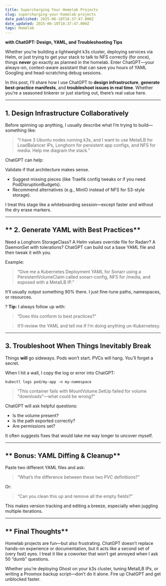 ```yaml
---
title: Supercharging Your Homelab Projects
slug: supercharging-your-homelab-projects
date_published: 2025-06-18T18:37:47.000Z
date_updated: 2025-06-18T18:37:47.000Z
tags: Homelab
---
```


**with ChatGPT: Design, YAML, and Troubleshooting Tips**

Whether you’re building a lightweight k3s cluster, deploying services via Helm, or just trying to get your stack to talk to NFS correctly (for once), things **never** go exactly as planned in the homelab. Enter ChatGPT—your always-on, context-aware assistant that can save you hours of YAML Googling and head-scratching debug sessions.

In this post, I’ll share how I use ChatGPT to **design infrastructure**, **generate best-practice manifests**, and **troubleshoot issues in real time**. Whether you’re a seasoned tinkerer or just starting out, there’s real value here.

---

## **1. Design Infrastructure Collaboratively**

Before spinning up anything, I usually describe what I’m trying to build—something like:

> “I have 3 Ubuntu nodes running k3s, and I want to use MetalLB for LoadBalancer IPs, Longhorn for persistent app configs, and NFS for media. Help me diagram the stack.”

ChatGPT can help:

Validate if that architecture makes sense.

- Suggest missing pieces (like Traefik config tweaks or if you need PodDisruptionBudgets).
- Recommend alternatives (e.g., MinIO instead of NFS for S3-style storage).

I treat this stage like a whiteboarding session—except faster and without the dry erase markers.

---

## ** 2. Generate YAML with Best Practices**

Need a Longhorn StorageClass? A Helm values override file for Radarr? A DaemonSet with tolerations? ChatGPT can build out a base YAML file and then tweak it with you.

Example:

> “Give me a Kubernetes Deployment YAML for Sonarr using a PersistentVolumeClaim called sonarr-config, NFS for /media, and exposed with a MetalLB IP.”

It’ll usually output something 90% there. I just fine-tune paths, namespaces, or resources.

? **Tip:** I always follow up with:

> “Does this conform to best practices?”

> It’ll review the YAML and tell me if I’m doing anything un-Kubernetesy.

---

## **3. Troubleshoot When Things Inevitably Break**

Things **will** go sideways. Pods won’t start. PVCs will hang. You’ll forget a secret.

When I hit a wall, I copy the log or error into ChatGPT:

    kubectl logs pod/my-app -n my-namespace

> “This container fails with MountVolume.SetUp failed for volume "downloads"—what could be wrong?”

ChatGPT will ask helpful questions:

- Is the volume present?
- Is the path exported correctly?
- Are permissions set?

It often suggests fixes that would take me way longer to uncover myself.

---

## ** Bonus: YAML Diffing & Cleanup**

Paste two different YAML files and ask:

> “What’s the difference between these two PVC definitions?”

Or:

> “Can you clean this up and remove all the empty fields?”

This makes version tracking and editing a breeze, especially when juggling multiple iterations.

---

## ** Final Thoughts**

Homelab projects are fun—but also frustrating. ChatGPT doesn’t replace hands-on experience or documentation, but it acts like a second set of (very fast) eyes. I treat it like a coworker that won’t get annoyed when I ask 50 “dumb” questions.

Whether you’re deploying Ghost on your k3s cluster, tuning MetalLB IPs, or writing a Proxmox backup script—don’t do it alone. Fire up ChatGPT and get unblocked faster.

